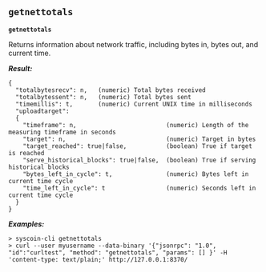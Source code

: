 ## **`getnettotals`**

**`getnettotals`**

Returns information about network traffic, including bytes in, bytes out,
and current time.





***Result:***

```
{
  "totalbytesrecv": n,   (numeric) Total bytes received
  "totalbytessent": n,   (numeric) Total bytes sent
  "timemillis": t,       (numeric) Current UNIX time in milliseconds
  "uploadtarget":
  {
    "timeframe": n,                         (numeric) Length of the measuring timeframe in seconds
    "target": n,                            (numeric) Target in bytes
    "target_reached": true|false,           (boolean) True if target is reached
    "serve_historical_blocks": true|false,  (boolean) True if serving historical blocks
    "bytes_left_in_cycle": t,               (numeric) Bytes left in current time cycle
    "time_left_in_cycle": t                 (numeric) Seconds left in current time cycle
  }
}

```



***Examples:***

```
> syscoin-cli getnettotals 
> curl --user myusername --data-binary '{"jsonrpc": "1.0", "id":"curltest", "method": "getnettotals", "params": [] }' -H 'content-type: text/plain;' http://127.0.0.1:8370/
```
